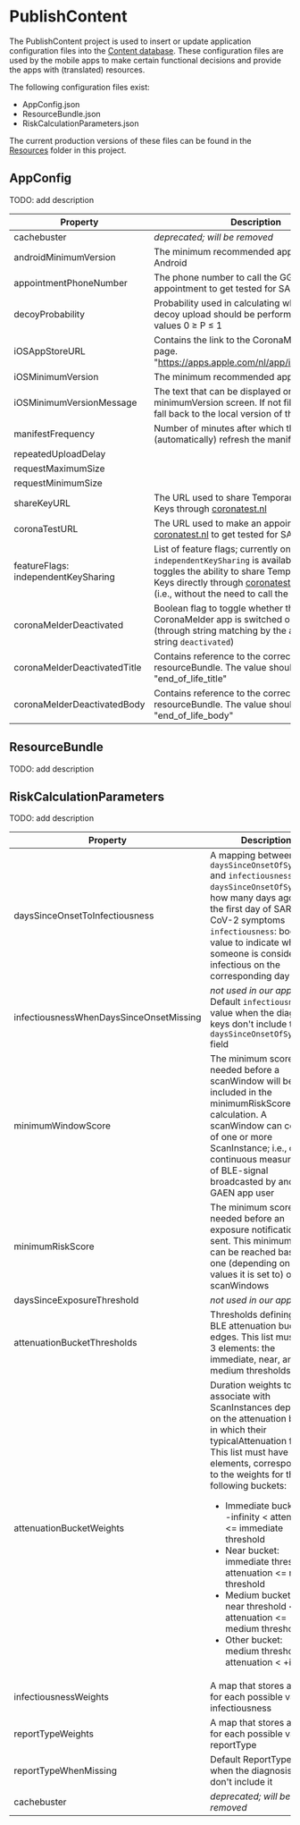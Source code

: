 ﻿# PublishContent

The PublishContent project is used to insert or update application configuration files into the [Content database](../Database/Content/dbo/Tables/Content.sql). These configuration files are used by the mobile apps to make certain functional decisions and provide the apps with (translated) resources.

The following configuration files exist:

* AppConfig.json
* ResourceBundle.json
* RiskCalculationParameters.json

The current production versions of these files can be found in the [Resources](Resources) folder in this project.

## AppConfig

TODO: add description

| Property | Description |
| -------- | ----------- |
| cachebuster | *deprecated; will be removed* |
| androidMinimumVersion | The minimum recommended app version for Android |
| appointmentPhoneNumber | The phone number to call the GGD to make an appointment to get tested for SARS-CoV-2 |
| decoyProbability | Probability used in calculating whether or not a decoy upload should be performed. Allowed values 0 ≥ P ≤ 1 |
| iOSAppStoreURL | Contains the link to the CoronaMelder app store page. "https://apps.apple.com/nl/app/id1517652429" |
| iOSMinimumVersion | The minimum recommended app version for iOS |
| iOSMinimumVersionMessage | The text that can be displayed on the minimumVersion screen. If not filled the app will fall back to the local version of the text |
| manifestFrequency | Number of minutes after which the app will (automatically) refresh the manifest |
| repeatedUploadDelay | |
| requestMaximumSize | |
| requestMinimumSize | |
| shareKeyURL | The URL used to share Temporary Exposure Keys through [coronatest.nl](https://coronatest.nl/)|
| coronaTestURL | The URL used to make an appointment through [coronatest.nl](https://coronatest.nl/) to get tested for SARS-CoV-2|
| featureFlags: independentKeySharing | List of feature flags; currently only `independentKeySharing` is available, which toggles the ability to share Temporary Exposure Keys directly through [coronatest.nl](https://coronatest.nl/) on or off (i.e., without the need to call the GGD) |
| coronaMelderDeactivated | Boolean flag to toggle whether the CoronaMelder app is switched on or off (through string matching by the apps on the string `deactivated`)|
| coronaMelderDeactivatedTitle | Contains reference to the correct string in the resourceBundle. The value should be "end_of_life_title" |
| coronaMelderDeactivatedBody | Contains reference to the correct string in the resourceBundle. The value should be "end_of_life_body" |

## ResourceBundle

TODO: add description

## RiskCalculationParameters

TODO: add description

| Property | Description |
| -------- | ----------- |
| daysSinceOnsetToInfectiousness | A mapping between `daysSinceOnsetOfSymptoms` and `infectiousness`.<br> `daysSinceOnsetOfSymptoms`: how many days ago was the first day of SARS-CoV-2 symptoms <br> `infectiousness`: boolean value to indicate whether someone is considered infectious on the corresponding day |
| infectiousnessWhenDaysSinceOnsetMissing | *not used in our appConfig* <br> Default `infectiousness` value when the diagnosis keys don't include the `daysSinceOnsetOfSymptoms` field |
| minimumWindowScore | The minimum score that is needed before a scanWindow will be included in the minimumRiskScore calculation. A scanWindow can consist of one or more ScanInstance; i.e., one continuous measurement of BLE-signal broadcasted by another GAEN app user |
| minimumRiskScore | The minimum score that is needed before an exposure notification is sent. This minimum score can be reached based on one (depending on the values it is set to) or more scanWindows |
| daysSinceExposureThreshold | *not used in our appConfig* |
| attenuationBucketThresholds | Thresholds defining the BLE attenuation buckets edges. This list must have 3 elements: the immediate, near, and medium thresholds |
| attenuationBucketWeights | Duration weights to associate with ScanInstances depending on the attenuation bucket in which their typicalAttenuation falls. <br> This list must have four elements, corresponding to the weights for the following buckets:<br><ul><li>Immediate bucket:<br>-infinity < attenuation <= immediate threshold</li><li>Near bucket:<br>immediate threshold < attenuation <= near threshold</li><li>Medium bucket:<br>near threshold < attenuation <= medium threshold</li><li>Other bucket:<br>medium threshold < attenuation < +infinity</li></ul> |
| infectiousnessWeights | A map that stores a weight for each possible value of infectiousness |
| reportTypeWeights | A map that stores a weight for each possible value of reportType |
| reportTypeWhenMissing | Default ReportType value when the diagnosis keys don't include it |
| cachebuster | *deprecated; will be removed*|
